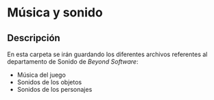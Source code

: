 # Música y sonido
## Descripción

En esta carpeta se irán guardando los diferentes archivos referentes al departamento de Sonido de *Beyond* *Software*:
- Música del juego
- Sonidos de los objetos
- Sonidos de los personajes
